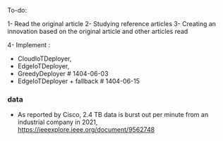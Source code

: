 <!--
# By: Mohammad Kadkhodaei
# Start Date: 1404-04-07
# Based on: My Reports & Study
# ------------------------------
-->


To-do:

1- Read the original article
2- Studying reference articles
3- Creating an innovation based on the original article and other articles read


4- Implement : 
 - CloudIoTDeployer, 
 - EdgeIoTDeployer, 
 - GreedyDeployer # 1404-06-03
 - EdgeIoTDeployer + fallback # 1404-06-15


### data
- As reported by Cisco, 2.4 TB data is burst out per minute from an industrial company in 2021, https://ieeexplore.ieee.org/document/9562748




